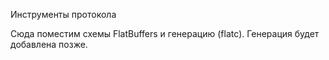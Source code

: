 Инструменты протокола

Сюда поместим схемы FlatBuffers и генерацию (flatc). Генерация будет добавлена позже.